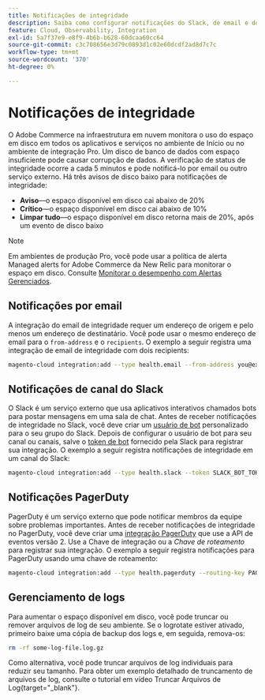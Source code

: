 ```yaml
---
title: Notificações de integridade
description: Saiba como configurar notificações do Slack, de email e do PagerDuty para o uso do espaço em disco no seu projeto Adobe Commerce na infraestrutura em nuvem.
feature: Cloud, Observability, Integration
exl-id: 5a7f37e9-e8f9-4b6b-b628-60dcaa60cc64
source-git-commit: c3c708656e3d79c0893d1c02e60dcdf2ad8d7c7c
workflow-type: tm+mt
source-wordcount: '370'
ht-degree: 0%

---
```


# Notificações de integridade

O Adobe Commerce na infraestrutura em nuvem monitora o uso do espaço em disco em todos os aplicativos e serviços no ambiente de Início ou no ambiente de integração Pro. Um disco de banco de dados com espaço insuficiente pode causar corrupção de dados. A verificação de status de integridade ocorre a cada 5 minutos e pode notificá-lo por email ou outro serviço externo. Há três avisos de disco baixo para notificações de integridade:

- **Aviso**—o espaço disponível em disco cai abaixo de 20%
- **Crítico**—o espaço disponível em disco cai abaixo de 10%
- **Limpar tudo**—o espaço disponível em disco retorna mais de 20%, após um evento de disco baixo

>[!NOTE]
>
>Em ambientes de produção Pro, você pode usar a política de alerta Managed alerts for Adobe Commerce da New Relic para monitorar o espaço em disco. Consulte [Monitorar o desempenho com Alertas Gerenciados](../monitor/investigate-performance.md#monitor-performance-with-managed-alerts).

## Notificações por email

A integração do email de integridade requer um endereço de origem e pelo menos um endereço de destinatário. Você pode usar o mesmo endereço de email para o `from-address` e o `recipients`. O exemplo a seguir registra uma integração de email de integridade com dois recipients:

```bash
magento-cloud integration:add --type health.email --from-address you@example.com --recipients them@example.com --recipients others@example.com
```

## Notificações de canal do Slack

O Slack é um serviço externo que usa aplicativos interativos chamados bots para postar mensagens em uma sala de chat. Antes de receber notificações de integridade no Slack, você deve criar um [usuário de bot](https://api.slack.com/bot-users) personalizado para o seu grupo do Slack. Depois de configurar o usuário de bot para seu canal ou canais, salve o [token de bot](https://api.slack.com/docs/token-types#bot) fornecido pela Slack para registrar sua integração. O exemplo a seguir registra notificações de integridade em um canal do Slack:

```bash
magento-cloud integration:add --type health.slack --token SLACK_BOT_TOKEN --channel '#slack-channel-name'
```

## Notificações PagerDuty

PagerDuty é um serviço externo que pode notificar membros da equipe sobre problemas importantes. Antes de receber notificações de integridade no PagerDuty, você deve criar uma [integração PagerDuty](https://developer.pagerduty.com/v2/docs/integrating) que use a API de eventos versão 2. Use a Chave de integração ou a _Chave de roteamento_ para registrar sua integração. O exemplo a seguir registra notificações para PagerDuty usando uma chave de roteamento:

```bash
magento-cloud integration:add --type health.pagerduty --routing-key PAGERDUTY_ROUTING_KEY
```

## Gerenciamento de logs

Para aumentar o espaço disponível em disco, você pode truncar ou remover arquivos de log de seu ambiente. Se o logrotate estiver ativado, primeiro baixe uma cópia de backup dos logs e, em seguida, remova-os:

```bash
rm -rf some-log-file.log.gz
```

Como alternativa, você pode truncar arquivos de log individuais para reduzir seu tamanho. Para obter um exemplo detalhado de truncamento de arquivos de log, consulte o tutorial em vídeo Truncar Arquivos de Log{target="_blank"}.
